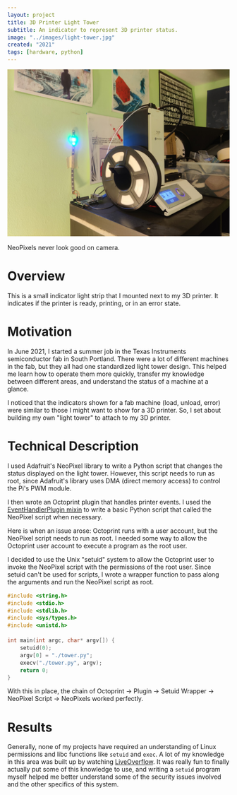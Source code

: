 ```yaml
---
layout: project
title: 3D Printer Light Tower
subtitle: An indicator to represent 3D printer status.
image: "../images/light-tower.jpg"
created: "2021"
tags: [hardware, python]
---
```


![](../images/light-tower.jpg)

<Caption>NeoPixels never look good on camera.</Caption>

# Overview

This is a small indicator light strip that I mounted next to my 3D printer. It indicates if the printer is ready, printing, or in an error state.

# Motivation

In June 2021, I started a summer job in the Texas Instruments semiconductor fab in South Portland. There were a lot of different machines in the fab, but they all had one standardized light tower design. This helped me learn how to operate them more quickly, transfer my knowledge between different areas, and understand the status of a machine at a glance.

I noticed that the indicators shown for a fab machine (load, unload, error) were similar to those I might want to show for a 3D printer. So, I set about building my own "light tower" to attach to my 3D printer.

# Technical Description

I used Adafruit's NeoPixel library to write a Python script that changes the status displayed on the light tower. However, this script needs to run as root, since Adafruit's library uses DMA (direct memory access) to control the Pi's PWM module.

I then wrote an Octoprint plugin that handles printer events. I used the [EventHandlerPlugin mixin](https://docs.octoprint.org/en/master/plugins/mixins.html#eventhandlerplugin) to write a basic Python script that called the NeoPixel script when necessary.

Here is when an issue arose: Octoprint runs with a user account, but the NeoPixel script needs to run as root. I needed some way to allow the Octoprint user account to execute a program as the root user.

I decided to use the Unix "setuid" system to allow the Octoprint user to invoke the NeoPixel script with the permissions of the root user. Since setuid can't be used for scripts, I wrote a wrapper function to pass along the arguments and run the NeoPixel script as root.

```c
#include <string.h>
#include <stdio.h>
#include <stdlib.h>
#include <sys/types.h>
#include <unistd.h>

int main(int argc, char* argv[]) {
    setuid(0);
    argv[0] = "./tower.py";
    execv("./tower.py", argv);
    return 0;
}
```

With this in place, the chain of Octoprint -> Plugin -> Setuid Wrapper -> NeoPixel Script -> NeoPixels worked perfectly.

# Results

Generally, none of my projects have required an understanding of Linux permissions and libc functions like `setuid` and `exec`. A lot of my knowledge in this area was built up by watching [LiveOverflow](https://www.youtube.com/channel/UClcE-kVhqyiHCcjYwcpfj9w). It was really fun to finally actually put some of this knowledge to use, and writing a `setuid` program myself helped me better understand some of the security issues involved and the other specifics of this system.
